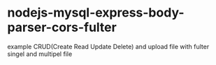 # nodejs-mysql-express-body-parser-cors-fulter
example CRUD(Create Read Update Delete) and upload file with fulter singel and multipel file


